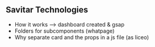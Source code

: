 ## Savitar Technologies

- How it works --> dashboard created & gsap
- Folders for subcomponents (whatpage)
- Why separate card and the props in a js file (as liceo)
